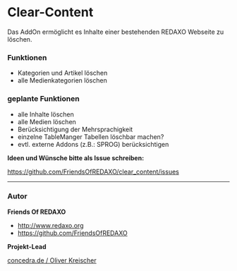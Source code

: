 # Clear-Content 

Das AddOn ermöglicht es Inhalte einer bestehenden REDAXO Webseite zu löschen.

### Funktionen 
- Kategorien und Artikel löschen
- alle Medienkategorien löschen

### geplante Funktionen 
- alle Inhalte löschen
- alle Medien löschen
- Berücksichtigung der Mehrsprachigkeit
- einzelne TableManger Tabellen löschbar machen?
- evtl. externe Addons (z.B.: SPROG) berücksichtigen


**Ideen und Wünsche bitte als Issue schreiben:** 

https://github.com/FriendsOfREDAXO/clear_content/issues


---

### Autor

**Friends Of REDAXO**

* http://www.redaxo.org
* https://github.com/FriendsOfREDAXO

**Projekt-Lead**

[concedra.de / Oliver Kreischer](https://concedra.de)

